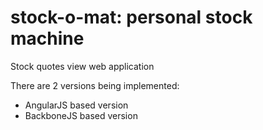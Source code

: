 stock-o-mat: personal stock machine
===========
Stock quotes view web application

There are 2 versions being implemented:
- AngularJS based version
- BackboneJS based version

